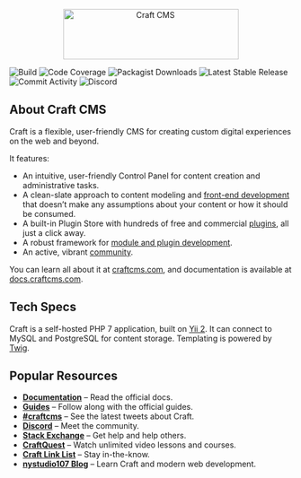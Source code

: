 <p align="center"><a href="https://craftcms.com/" rel="noopener" target="_blank"><img width="312" height="90" src="https://craftcms.com/craftcms.svg" alt="Craft CMS"></a></p>

![Build](https://img.shields.io/travis/com/craftcms/cms/feature/tests.svg?label=Build&link=https://travis-ci.com/craftcms/cms)
![Code Coverage](https://img.shields.io/codecov/c/github/craftcms/cms/feature/tests.svg?label=Code%20Coverage&link=https://codecov.io/gh/craftcms/cms)
![Packagist Downloads](https://img.shields.io/packagist/dt/craftcms/cms.svg?label=Packagist%20Downloads&link=https://packagist.org/packages/craftcms/cms)
![Latest Stable Release](https://img.shields.io/github/tag/craftcms/cms.svg?label=Latest%20Stable%20Release7link=https://github.com/craftcms/cms/releases)
![Commit Activity](https://img.shields.io/github/commit-activity/m/craftcms/cms.svg?label=Commit%20Activity&link=https://github.com/craftcms/cms/commits/develop)
![Discord](https://img.shields.io/discord/456442477667418113.svg?label=Discord&link=https://craftcms.com/discord)

## About Craft CMS

Craft is a flexible, user-friendly CMS for creating custom digital experiences on the web and beyond.

It features:

- An intuitive, user-friendly Control Panel for content creation and administrative tasks.
- A clean-slate approach to content modeling and [front-end development](https://docs.craftcms.com/v3/dev/) that doesn’t make any assumptions about your content or how it should be consumed.
- A built-in Plugin Store with hundreds of free and commercial [plugins](https://plugins.craftcms.com/), all just a click away.
- A robust framework for [module and plugin development](https://docs.craftcms.com/v3/extend/).
- An active, vibrant [community](https://craftcms.com/community).

You can learn all about it at [craftcms.com](https://craftcms.com), and documentation is available at [docs.craftcms.com](https://docs.craftcms.com/v3/).

## Tech Specs

Craft is a self-hosted PHP 7 application, built on [Yii 2](https://www.yiiframework.com/). It can connect to MySQL and PostgreSQL for content storage. Templating is powered by [Twig](https://twig.symfony.com).

## Popular Resources

- **[Documentation](http://docs.craftcms.com/v3/)** – Read the official docs.
- **[Guides](https://craftcms.com/guides)** – Follow along with the official guides.
- **[#craftcms](https://twitter.com/hashtag/craftcms)** – See the latest tweets about Craft.
- **[Discord](https://craftcms.com/discord)** – Meet the community.
- **[Stack Exchange](http://craftcms.stackexchange.com/)** – Get help and help others.
- **[CraftQuest](https://craftquest.io/)** – Watch unlimited video lessons and courses.
- **[Craft Link List](http://craftlinklist.com/)** – Stay in-the-know.
- **[nystudio107 Blog](https://nystudio107.com/blog)** – Learn Craft and modern web development.
